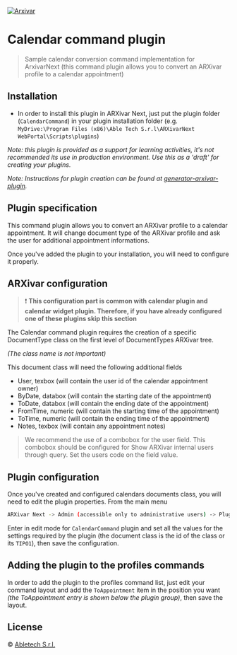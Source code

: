 [![Arxivar](http://portal.arxivar.it/download/resources/loghi/Logo-ARXivar_orizzontale-nero.png)](http://www.arxivar.it/)

# Calendar command plugin

> Sample calendar conversion command implementation for ArxivarNext (this command plugin allows you to convert an ARXivar profile to a calendar appointment)

## Installation

* In order to install this plugin in ARXivar Next, just put the plugin folder (`CalendarCommand`) in your plugin installation folder (e.g. `MyDrive:\Program Files (x86)\Able Tech S.r.l\ARXivarNext WebPortal\Scripts\plugins`)

_Note: this plugin is provided as a support for learning activities, it's not recommended its use in production environment. Use this as a 'draft' for creating your plugins._

_Note: Instructions for plugin creation can be found at [generator-arxivar-plugin](https://github.com/Arxivar/PluginGenerator/blob/master/README.md)._

## Plugin specification

This command plugin allows you to convert an ARXivar profile to a calendar appointment. It will change document type of the ARXivar profile and ask the user for additional appointment informations.

Once you've added the plugin to your installation, you will need to configure it properly.

## ARXivar configuration

> :exclamation: **This configuration part is common with calendar plugin and calendar widget plugin. Therefore, if you have already configured one of these plugins skip this section**

The Calendar command plugin requires the creation of a specific DocumentType class on the first level of DocumentTypes ARXivar tree.

_(The class name is not important)_

This document class will need the following additional fields

  - User, texbox (will contain the user id of the calendar appointment owner)
  - ByDate, databox (will contain the starting date of the appointment)
  - ToDate, databox (will contain the ending date of the appointment)
  - FromTime, numeric (will contain the starting time of the appointment)
  - ToTime, numeric (will contain the ending time of the appointment)
  - Notes, texbox (will contain any appointment notes)

> We recommend the use of a combobox for the user field. This combobox should be configured for
Show ARXivar internal users through query.
Set the users code on the field value.

## Plugin configuration

Once you've created and configured calendars documents class, you will need to edit the plugin properties.
From the main menu 
```sh
ARXivar Next -> Admin (accessible only to administrative users) -> Plugins manager
```

Enter in edit mode for `CalendarCommand` plugin and set all the values for the settings required by the plugin (the document class is the id of the class or its `TIPO1`), then save the configuration.

## Adding the plugin to the profiles commands

In order to add the plugin to the profiles command list, just edit your command layout and add the `ToAppointment` item in the position you want 
_(the ToAppointment entry is shown below the plugin group)_, then save the layout.

## License

 © [Abletech S.r.l.](http://www.arxivar.it/)


